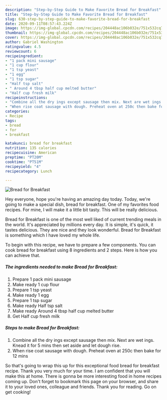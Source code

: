 ```yaml
---
description: "Step-by-Step Guide to Make Favorite Bread for Breakfast"
title: "Step-by-Step Guide to Make Favorite Bread for Breakfast"
slug: 630-step-by-step-guide-to-make-favorite-bread-for-breakfast
date: 2020-09-11T08:57:43.224Z
image: https://img-global.cpcdn.com/recipes/204448ac106b032e/751x532cq70/bread-for-breakfast-recipe-main-photo.jpg
thumbnail: https://img-global.cpcdn.com/recipes/204448ac106b032e/751x532cq70/bread-for-breakfast-recipe-main-photo.jpg
cover: https://img-global.cpcdn.com/recipes/204448ac106b032e/751x532cq70/bread-for-breakfast-recipe-main-photo.jpg
author: Gabriel Washington
ratingvalue: 4.5
reviewcount: 6
recipeingredient:
- "1 pack mini sausage"
- "1 cup flour"
- "1 tsp yeast"
- "1 egg"
- "1 tsp sugar"
- "Half tsp salt"
- " Around 4 tbsp half cup melted butter"
- "Half cup fresh milk"
recipeinstructions:
- "Combine all the dry ings except sausage then mix. Next are wet ings. Knead it for 5 mins then set aside and let dough rise."
- "When rise coat sausage with dough. Preheat oven at 250c then bake for 12 mins"
categories:
- Recipe
tags:
- bread
- for
- breakfast

katakunci: bread for breakfast 
nutrition: 135 calories
recipecuisine: American
preptime: "PT20M"
cooktime: "PT51M"
recipeyield: "4"
recipecategory: Lunch

---
```



![Bread for Breakfast](https://img-global.cpcdn.com/recipes/204448ac106b032e/751x532cq70/bread-for-breakfast-recipe-main-photo.jpg)

Hey everyone, hope you're having an amazing day today. Today, we're going to make a special dish, bread for breakfast. One of my favorites food recipes. For mine, I will make it a little bit tasty. This will be really delicious.



Bread for Breakfast is one of the most well liked of current trending meals in the world. It's appreciated by millions every day. It is simple, it's quick, it tastes delicious. They are nice and they look wonderful. Bread for Breakfast is something which I have loved my whole life.


To begin with this recipe, we have to prepare a few components. You can cook bread for breakfast using 8 ingredients and 2 steps. Here is how you can achieve that.

<!--inarticleads1-->

##### The ingredients needed to make Bread for Breakfast:

1. Prepare 1 pack mini sausage
1. Make ready 1 cup flour
1. Prepare 1 tsp yeast
1. Make ready 1 egg
1. Prepare 1 tsp sugar
1. Make ready Half tsp salt
1. Make ready  Around 4 tbsp half cup melted butter
1. Get Half cup fresh milk




<!--inarticleads2-->

##### Steps to make Bread for Breakfast:

1. Combine all the dry ings except sausage then mix. Next are wet ings. Knead it for 5 mins then set aside and let dough rise.
1. When rise coat sausage with dough. Preheat oven at 250c then bake for 12 mins




So that's going to wrap this up for this exceptional food bread for breakfast recipe. Thank you very much for your time. I am confident that you will make this at home. There is gonna be more interesting food in home recipes coming up. Don't forget to bookmark this page on your browser, and share it to your loved ones, colleague and friends. Thank you for reading. Go on get cooking!
